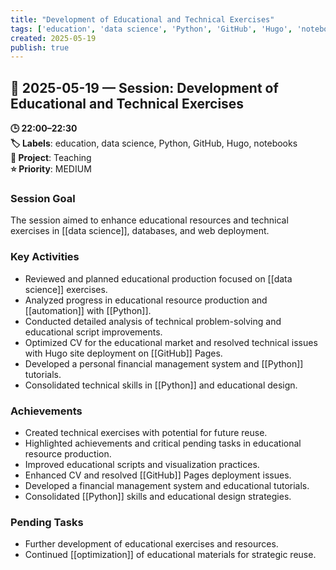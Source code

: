```yaml
---
title: "Development of Educational and Technical Exercises"
tags: ['education', 'data science', 'Python', 'GitHub', 'Hugo', 'notebooks']
created: 2025-05-19
publish: true
---
```


## 📅 2025-05-19 — Session: Development of Educational and Technical Exercises

**🕒 22:00–22:30**  
**🏷️ Labels**: education, data science, Python, GitHub, Hugo, notebooks  
**📂 Project**: Teaching  
**⭐ Priority**: MEDIUM  


### Session Goal
The session aimed to enhance educational resources and technical exercises in [[data science]], databases, and web deployment.

### Key Activities
- Reviewed and planned educational production focused on [[data science]] exercises.
- Analyzed progress in educational resource production and [[automation]] with [[Python]].
- Conducted detailed analysis of technical problem-solving and educational script improvements.
- Optimized CV for the educational market and resolved technical issues with Hugo site deployment on [[GitHub]] Pages.
- Developed a personal financial management system and [[Python]] tutorials.
- Consolidated technical skills in [[Python]] and educational design.

### Achievements
- Created technical exercises with potential for future reuse.
- Highlighted achievements and critical pending tasks in educational resource production.
- Improved educational scripts and visualization practices.
- Enhanced CV and resolved [[GitHub]] Pages deployment issues.
- Developed a financial management system and educational tutorials.
- Consolidated [[Python]] skills and educational design strategies.

### Pending Tasks
- Further development of educational exercises and resources.
- Continued [[optimization]] of educational materials for strategic reuse.
